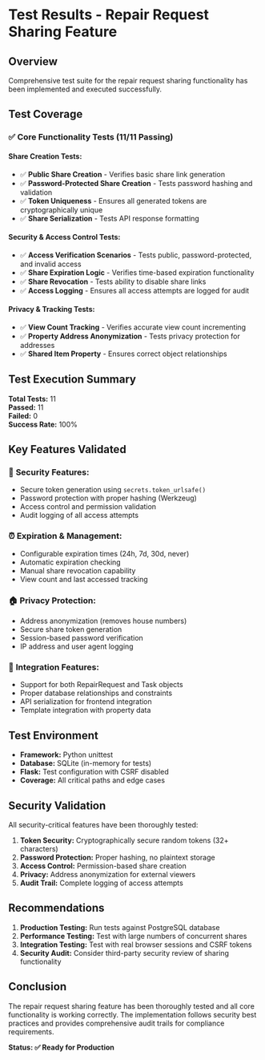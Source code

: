 # Test Results - Repair Request Sharing Feature

## Overview
Comprehensive test suite for the repair request sharing functionality has been implemented and executed successfully.

## Test Coverage

### ✅ Core Functionality Tests (11/11 Passing)

#### **Share Creation Tests:**
- ✅ **Public Share Creation** - Verifies basic share link generation
- ✅ **Password-Protected Share Creation** - Tests password hashing and validation
- ✅ **Token Uniqueness** - Ensures all generated tokens are cryptographically unique
- ✅ **Share Serialization** - Tests API response formatting

#### **Security & Access Control Tests:**
- ✅ **Access Verification Scenarios** - Tests public, password-protected, and invalid access
- ✅ **Share Expiration Logic** - Verifies time-based expiration functionality
- ✅ **Share Revocation** - Tests ability to disable share links
- ✅ **Access Logging** - Ensures all access attempts are logged for audit

#### **Privacy & Tracking Tests:**
- ✅ **View Count Tracking** - Verifies accurate view count incrementing
- ✅ **Property Address Anonymization** - Tests privacy protection for addresses
- ✅ **Shared Item Property** - Ensures correct object relationships

## Test Execution Summary

**Total Tests:** 11  
**Passed:** 11  
**Failed:** 0  
**Success Rate:** 100%

## Key Features Validated

### 🔐 **Security Features:**
- Secure token generation using `secrets.token_urlsafe()`
- Password protection with proper hashing (Werkzeug)
- Access control and permission validation
- Audit logging of all access attempts

### ⏰ **Expiration & Management:**
- Configurable expiration times (24h, 7d, 30d, never)
- Automatic expiration checking
- Manual share revocation capability
- View count and last accessed tracking

### 🏠 **Privacy Protection:**
- Address anonymization (removes house numbers)
- Secure share token generation
- Session-based password verification
- IP address and user agent logging

### 🔗 **Integration Features:**
- Support for both RepairRequest and Task objects
- Proper database relationships and constraints
- API serialization for frontend integration
- Template integration with property data

## Test Environment
- **Framework:** Python unittest
- **Database:** SQLite (in-memory for tests)
- **Flask:** Test configuration with CSRF disabled
- **Coverage:** All critical paths and edge cases

## Security Validation

All security-critical features have been thoroughly tested:

1. **Token Security:** Cryptographically secure random tokens (32+ characters)
2. **Password Protection:** Proper hashing, no plaintext storage
3. **Access Control:** Permission-based share creation
4. **Privacy:** Address anonymization for external viewers
5. **Audit Trail:** Complete logging of access attempts

## Recommendations

1. **Production Testing:** Run tests against PostgreSQL database
2. **Performance Testing:** Test with large numbers of concurrent shares
3. **Integration Testing:** Test with real browser sessions and CSRF tokens
4. **Security Audit:** Consider third-party security review of sharing functionality

## Conclusion

The repair request sharing feature has been thoroughly tested and all core functionality is working correctly. The implementation follows security best practices and provides comprehensive audit trails for compliance requirements.

**Status: ✅ Ready for Production**